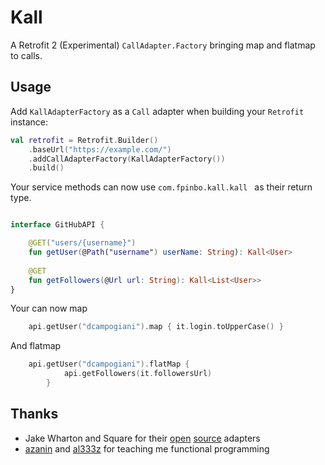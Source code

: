 Kall
=======================================

A Retrofit 2 (Experimental) `CallAdapter.Factory` bringing map and flatmap to calls.

Usage
-----

Add `KallAdapterFactory` as a `Call` adapter when building your `Retrofit` instance:
```kotlin
val retrofit = Retrofit.Builder()
    .baseUrl("https://example.com/")
    .addCallAdapterFactory(KallAdapterFactory())
    .build()
```

Your service methods can now use `com.fpinbo.kall.kall ` as their return type.
```kotlin

interface GitHubAPI {

    @GET("users/{username}")
    fun getUser(@Path("username") userName: String): Kall<User>
    
    @GET
    fun getFollowers(@Url url: String): Kall<List<User>>
}
```
Your can now map 

```kotlin
    api.getUser("dcampogiani").map { it.login.toUpperCase() }
```

And flatmap
```kotlin
    api.getUser("dcampogiani").flatMap {
            api.getFollowers(it.followersUrl)
        }
```


Thanks
-----

* Jake Wharton and Square for their [open](https://github.com/JakeWharton/retrofit2-kotlin-coroutines-adapter) [source](https://github.com/square/retrofit/tree/master/retrofit-adapters) adapters
* [azanin](https://github.com/azanin) and [al333z](https://github.com/al333z) for teaching me functional programming
